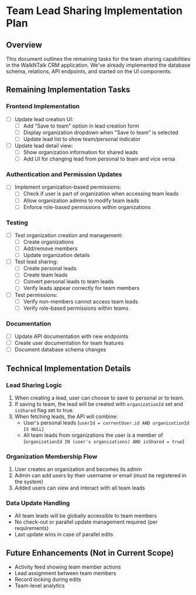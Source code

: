 # Team Lead Sharing Implementation Plan

## Overview
This document outlines the remaining tasks for the team sharing capabilities in the WalkNTalk CRM application. We've already implemented the database schema, relations, API endpoints, and started on the UI components.

## Remaining Implementation Tasks

### Frontend Implementation

- [ ] Update lead creation UI:
  - [ ] Add "Save to team" option in lead creation form
  - [ ] Display organization dropdown when "Save to team" is selected
  - [ ] Update lead list to show team/personal indicator

- [ ] Update lead detail view:
  - [ ] Show organization information for shared leads
  - [ ] Add UI for changing lead from personal to team and vice versa

### Authentication and Permission Updates

- [ ] Implement organization-based permissions:
  - [ ] Check if user is part of organization when accessing team leads
  - [ ] Allow organization admins to modify team leads
  - [ ] Enforce role-based permissions within organizations

### Testing

- [ ] Test organization creation and management:
  - [ ] Create organizations
  - [ ] Add/remove members
  - [ ] Update organization details

- [ ] Test lead sharing:
  - [ ] Create personal leads
  - [ ] Create team leads
  - [ ] Convert personal leads to team leads
  - [ ] Verify leads appear correctly for team members

- [ ] Test permissions:
  - [ ] Verify non-members cannot access team leads
  - [ ] Verify role-based permissions within teams

### Documentation

- [ ] Update API documentation with new endpoints
- [ ] Create user documentation for team features
- [ ] Document database schema changes

## Technical Implementation Details

### Lead Sharing Logic

1. When creating a lead, user can choose to save to personal or to team.
2. If saving to team, the lead will be created with `organizationId` set and `isShared` flag set to true.
3. When fetching leads, the API will combine:
   - User's personal leads (`userId = currentUser.id AND organizationId IS NULL`)
   - All team leads from organizations the user is a member of (`organizationId IN (user's organizations) AND isShared = true`)

### Organization Membership Flow

1. User creates an organization and becomes its admin
2. Admin can add users by their username or email (must be registered in the system)
3. Added users can view and interact with all team leads

### Data Update Handling

- All team leads will be globally accessible to team members
- No check-out or parallel update management required (per requirements)
- Last update wins in case of parallel edits

## Future Enhancements (Not in Current Scope)

- Activity feed showing team member actions
- Lead assignment between team members
- Record locking during edits
- Team-level analytics